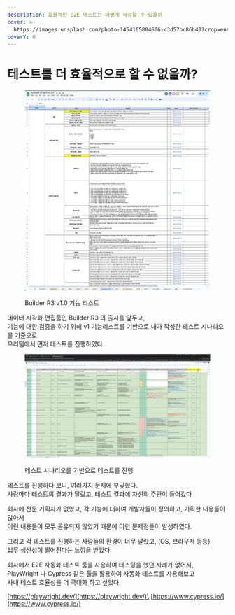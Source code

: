 ```yaml
---
description: 효율적인 E2E 테스트는 어떻게 작성할 수 있을까
cover: >-
  https://images.unsplash.com/photo-1454165804606-c3d57bc86b40?crop=entropy&cs=srgb&fm=jpg&ixid=M3wxOTcwMjR8MHwxfHNlYXJjaHw5fHx0ZXN0fGVufDB8fHx8MTcyMDU5NTEzN3ww&ixlib=rb-4.0.3&q=85
coverY: 0
---
```


# 테스트를 더 효율적으로 할 수 없을까?

<figure><img src="../.gitbook/assets/image (15).png" alt=""><figcaption><p>Builder R3 v1.0 기능 리스트</p></figcaption></figure>



데이터 시각화 편집툴인 Builder R3 의 출시를 앞두고, \
기능에 대한 검증을 하기 위해 v1 기능리스트를 기반으로 내가 작성한 테스트 시나리오를 기준으로 \
우리팀에서 먼저 테스트를 진행하였다



<figure><img src="../.gitbook/assets/image (16).png" alt=""><figcaption><p>테스트 시나리오를 기반으로 테스트를 진행</p></figcaption></figure>



테스트를 진행하다 보니, 여러가지 문제에 부딪혔다.\
사람마다 테스트의 결과가 달랐고, 테스트 결과에 자신의 주관이 들어갔다



회사에 전문 기획자가 없었고, 각 기능에 대하여 개발자들이 정의하고, 기획한 내용들이 많아서\
이런 내용들이 모두 공유되지 않았기 때문에 이런 문제점들이 발생하였다.



그리고 각 테스트를 진행하는 사람들의 환경이 너무 달랐고, (OS, 브라우저 등등)\
업무 생산성이 떨어진다는 느낌을 받았다.



회사에서 E2E 자동화 테스트 툴을 사용하여 테스팅을 했던 사례가 없어서, \
PlayWright 나 Cypress 같은 툴을 활용하여 자동화 테스트를 사용해보고 \
사내 테스트 효율성을 더 극대화 하고 싶었다.



[https://playwright.dev/](https://playwright.dev/)\
[https://www.cypress.io/](https://www.cypress.io/)



